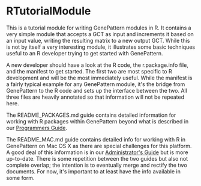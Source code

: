 # RTutorialModule

This is a tutorial module for writing GenePattern modules in R.  It contains a very simple module that accepts a GCT as input and increments it based on an input value, writing the resulting matrix to a new output GCT.  While this is not by itself a very interesting module, it illustrates some basic techniques useful to an R developer trying to get started with GenePattern.

A new developer should have a look at the R code, the r.package.info file, and the manifest to get started.  The first two are most specific to R development and will be the most immediately useful.  While the manifest is a fairly typical example for any GenePattern module, it's the bridge from GenePattern to the R code and sets up the interface between the two.  All three files are heavily annotated so that information will not be repeated here.

The README\_PACKAGES.md guide contains detailed information for working with R packages within GenePattern beyond what is described in our [Programmers Guide](http://www.broadinstitute.org/cancer/software/genepattern/programmers-guide#Using_R_Packages).

The README\_MAC.md guide contains detailed info for working with R in GenePattern on Mac OS X as there are special challenges for this platform.  A good deal of this information is in our [Administrator's Guide](http://www.broadinstitute.org/cancer/software/genepattern/administrators-guide) but is more up-to-date.  There is some repetition between the two guides but also not complete overlap; the intention is to eventually merge and rectify the two documents.  For now, it's important to at least have the info available in some form. 